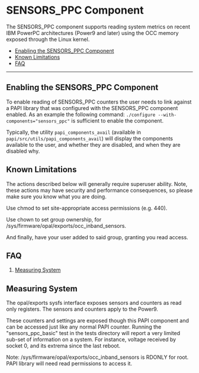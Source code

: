 # SENSORS\_PPC Component

The SENSORS\_PPC component supports reading system metrics on recent IBM PowerPC architectures (Power9 and later) using the OCC memory exposed through the Linux kernel.

* [Enabling the SENSORS\_PPC Component](#markdown-header-enabling-the-sensors-ppc-component)
* [Known Limitations](#markdown-header-known-limitations)
* [FAQ](#markdown-header-faq)

***
## Enabling the SENSORS\_PPC Component

To enable reading of SENSORS\_PPC counters the user needs to link against a
PAPI library that was configured with the SENSORS\_PPC component enabled. As an
example the following command: `./configure --with-components="sensors_ppc"` is
sufficient to enable the component.

Typically, the utility `papi_components_avail` (available in
`papi/src/utils/papi_components_avail`) will display the components available
to the user, and whether they are disabled, and when they are disabled why.

## Known Limitations
The actions described below will generally require superuser ability.
Note, these actions may have security and performance consequences, so please
make sure you know what you are doing.

Use chmod to set site-appropriate access permissions (e.g. 440).

Use chown to set group ownership, for /sys/firmware/opal/exports/occ\_inband\_sensors.

And finally, have your user added to said group, granting you read access.

## FAQ

1. [Measuring System](#markdown-header-measuring-system)

## Measuring System

The opal/exports sysfs interface exposes sensors and counters as read only
registers. The sensors and counters apply to the Power9.

These counters and settings are exposed though this PAPI component and can be
accessed just like any normal PAPI counter. Running the "sensors\_ppc\_basic"
test in the tests directory will report a very limited sub-set of information
on a system. For instance, voltage received by socket 0, and its extrema since
the last reboot.

Note: /sys/firmware/opal/exports/occ\_inband\_sensors is RDONLY for root. PAPI
library will need read permissions to access it.

